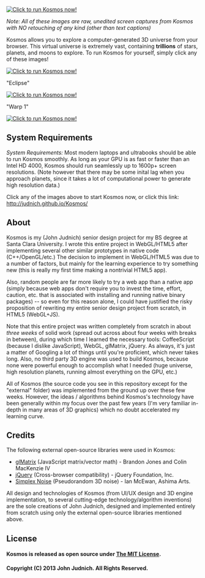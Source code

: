 [![Click to run Kosmos now!](https://raw.github.com/judnich/Kosmos/master/screenshots/KosmosBanner.png "Click to run Kosmos now!")](http://judnich.github.io/Kosmos/ )

*Note: All of these images are raw, unedited screen captures from Kosmos with NO retouching of any kind (other than text captions)*

Kosmos allows you to explore a computer-generated 3D universe from your browser. This virtual universe is extremely vast, containing **trillions** of stars, planets, and moons to explore. To run Kosmos for yourself, simply click any of these images!

[![Click to run Kosmos now!](https://raw.github.com/judnich/Kosmos/master/screenshots/moon.png "Click to run Kosmos now!")](http://judnich.github.io/Kosmos/ )

"Eclipse"

[![Click to run Kosmos now!](https://raw.github.com/judnich/Kosmos/master/screenshots/small-eclipse.png "Click to run Kosmos now!")](http://judnich.github.io/Kosmos/ )

"Warp 1"

[![Click to run Kosmos now!](https://raw.github.com/judnich/Kosmos/master/screenshots/blue-shift.png "Click to run Kosmos now!")](http://judnich.github.io/Kosmos/ )

## System Requirements

*System Requirements:* Most modern laptops and ultrabooks should be able to run Kosmos smoothly. As long as your GPU is as fast or faster than an Intel HD 4000, Kosmos should run seamlessly up to 1600p+ screen resolutions. (Note however that there may be some inital lag when you approach planets, since it takes a lot of computational power to generate high resolution data.)

Click any of the images above to start Kosmos now, or click this link: http://judnich.github.io/Kosmos/ 

## About

Kosmos is my (John Judnich) senior design project for my BS degree at Santa Clara University. I wrote this entire project in WebGL/HTML5 after implementing several other similar prototypes in native code (C++/OpenGL/etc.) The decision to implement in WebGL/HTML5 was due to a number of factors, but mainly for the learning experience to try something new (this is really my first time making a nontrivial HTML5 app).

Also, random people are far more likely to try a web app than a native app (simply because web apps don't require you to invest the time, effort, caution, etc. that is associated with installing and running native binary packages) -- so even for this reason alone, I could have justified the risky proposition of rewriting my entire senior design project from scratch, in HTML5 (WebGL+JS).

Note that this entire project was written completely from scratch in about *three weeks* of solid work (spread out across about four weeks with breaks in between), during which time I learned the necessary tools: CoffeeScript (because I dislike JavaScript), WebGL, glMatrix, jQuery. As always, it's just a matter of Googling a lot of things until you're proficient, which never takes long. Also, no third party 3D engine was used to build Kosmos, because none were powerful enough to accomplish what I needed (huge universe, high resolution planets, running almost everything on the GPU, etc.)

All of Kosmos (the source code you see in this repository except for the "external" folder) was implemented from the ground up over these few weeks. However, the ideas / algorithms behind Kosmos's technology have been generally within my focus over the past few years (I'm very familiar in-depth in many areas of 3D graphics) which no doubt accelerated my learning curve.

## Credits

The following external open-source libraries were used in Kosmos:

* [glMatrix](http://glmatrix.net/) (JavaScript matrix/vector math) - Brandon Jones and Colin MacKenzie IV
* [jQuery](http://jquery.com/) (Cross-browser compatibility) - jQuery Foundation, Inc.
* [Simplex Noise](https://github.com/ashima/webgl-noise) (Pseudorandom 3D noise) - Ian McEwan, Ashima Arts.

All design and technologies of Kosmos (from UI/UX design and 3D engine implementation, to several cutting-edge technology/algorithm inventions) are the sole creations of John Judnich, designed and implemented entirely from scratch using only the external open-source libraries mentioned above.

## License

#### Kosmos is released as open source under [The MIT License](https://github.com/judnich/Kosmos/blob/master/LICENSE).

#### Copyright (C) 2013 John Judnich. All Rights Reserved.
